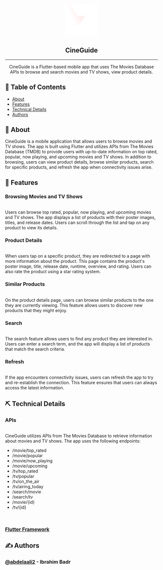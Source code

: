 <p align="center">
  <a href="" rel="noopener">
 <img width=108 height=108px src="./moviesapp/assets/images/logo.png" alt="Project logo"></a>
</p>

<h2 align="center">CineGuide</h2>

---

<p align="center">
CineGuide is a Flutter-based mobile app that uses The Movies Database APIs to browse and search movies and TV shows, view product details.
  <br>
</p>

## 📝 Table of Contents

- [About](#about)
- [Features](#Features)
- [Technical Details](#Technical)
- [Authors](#authors)

## 🧐 About <a name = "about"></a>

CineGuide is a mobile application that allows users to browse movies and TV shows. The app is built using Flutter and utilizes APIs from The Movies Database (TMDB) to provide users with up-to-date information on top rated, popular, now playing, and upcoming movies and TV shows. In addition to browsing, users can view product details, browse similar products, search for specific products, and refresh the app when connectivity issues arise.

## 🎈 Features <a name="Features"></a>

<h3>
  Browsing Movies and TV Shows
</h3>
<br>
Users can browse top rated, popular, now playing, and upcoming movies and TV shows. The app displays a list of products with their poster images, titles, and release dates. Users can scroll through the list and tap on any product to view its details.

<br>
<h3>
  Product Details
</h3>
<br>
When users tap on a specific product, they are redirected to a page with more information about the product. This page contains the product's poster image, title, release date, runtime, overview, and rating. Users can also rate the product using a star rating system.

<br>
<h3>
  Similar Products
</h3>
<br>
On the product details page, users can browse similar products to the one they are currently viewing. This feature allows users to discover new products that they might enjoy.

<br>
<h3>
  Search
</h3>
<br>
The search feature allows users to find any product they are interested in. Users can enter a search term, and the app will display a list of products that match the search criteria.

<br>
<h3>
  Refresh
</h3>
<br>
If the app encounters connectivity issues, users can refresh the app to try and re-establish the connection. This feature ensures that users can always access the latest information.

<br>

## ⛏️ Technical Details <a name = "Technical"></a>
<h3>
  APIs
</h3>
<br>
CineGuide utilizes APIs from The Movies Database to retrieve information about movies and TV shows. The app uses the following endpoints:

<br>

<ul>
  <li>/movie/top_rated
  <li>/movie/popular
  <li>/movie/now_playing
  <li>/movie/upcoming
  <li>/tv/top_rated
  <li>/tv/popular
  <li>/tv/on_the_air
  <li>/tv/airing_today
  <li>/search/movie
  <li>/search/tv
  <li>/movie/{id}
  <li>/tv/{id}
</ul>

<br>

<h3>

  [Flutter Framework](https://flutter.dev/)
</h3>

## ✍️ Authors <a name = "authors"></a>

<h3>

[@abdelaali2](https://github.com/abdelaali2) - Ibrahim Badr</h3>